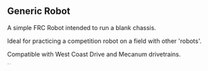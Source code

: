 <h2><b>Generic Robot</b></h2>

<p>A simple FRC Robot intended to run a blank chassis.</p>

<p>Ideal for practicing a competition robot on a field with other 'robots'.</p>

<p>Compatible with West Coast Drive and Mecanum drivetrains.</p>

<p style="font-size: 1;">Updated 2-24-2019</p>

